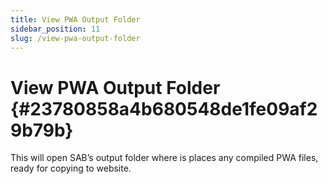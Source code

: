 ```yaml
---
title: View PWA Output Folder
sidebar_position: 11
slug: /view-pwa-output-folder
---
```


# View PWA Output Folder {#23780858a4b680548de1fe09af29b79b}

This will open SAB’s output folder where is places any compiled PWA files, ready for copying to website.


